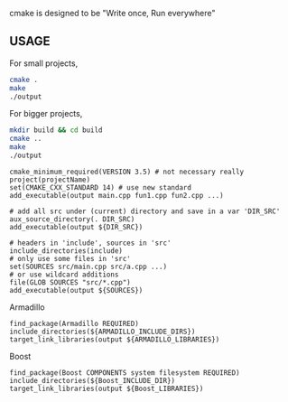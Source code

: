 cmake is designed to be "Write once, Run everywhere" 

## USAGE
For small projects,  

```bash
cmake .
make
./output
```

For bigger projects,   

```bash
mkdir build && cd build
cmake ..
make
./output
```


```
cmake_minimum_required(VERSION 3.5) # not necessary really
project(projectName)
set(CMAKE_CXX_STANDARD 14) # use new standard
add_executable(output main.cpp fun1.cpp fun2.cpp ...)
```

```
# add all src under (current) directory and save in a var 'DIR_SRC'
aux_source_directory(. DIR_SRC)
add_executable(output ${DIR_SRC})
```

```
# headers in 'include', sources in 'src'
include_directories(include)
# only use some files in 'src'
set(SOURCES src/main.cpp src/a.cpp ...)
# or use wildcard additions
file(GLOB SOURCES "src/*.cpp")
add_executable(output ${SOURCES})
```
  
Armadillo
```
find_package(Armadillo REQUIRED)
include_directories(${ARMADILLO_INCLUDE_DIRS})
target_link_libraries(output ${ARMADILLO_LIBRARIES})
```  

Boost
```
find_package(Boost COMPONENTS system filesystem REQUIRED)
include_directories(${Boost_INCLUDE_DIR})
target_link_libraries(output ${Boost_LIBRARIES})
```
